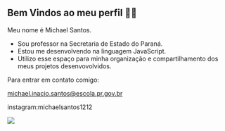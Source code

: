 ## Bem Vindos ao meu perfil 👨‍🏫

Meu nome é Michael Santos.
* Sou professor na Secretaria de Estado do Paraná.
* Estou me desenvolvendo na linguagem JavaScript. 
* Utilizo esse espaço para minha organização e compartilhamento dos meus projetos desenvovolvidos. 

Para entrar em contato comigo:  


michael.inacio.santos@escola.pr.gov.br 

instagram:michaelsantos1212

![](https://media1.tenor.com/m/mrJkePSLG2EAAAAC/gol-bola.gif)

